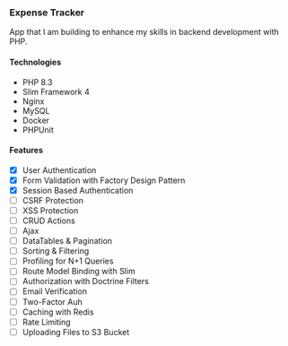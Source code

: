 ### Expense Tracker

App that I am building to enhance my skills in backend development with PHP.

#### Technologies
- PHP 8.3
- Slim Framework 4
- Nginx
- MySQL
- Docker
- PHPUnit

#### Features
- [x] User Authentication 
- [x] Form Validation with Factory Design Pattern
- [x] Session Based Authentication
- [ ] CSRF Protection
- [ ] XSS Protection
- [ ] CRUD Actions
- [ ] Ajax 
- [ ] DataTables & Pagination
- [ ] Sorting & Filtering
- [ ] Profiling for N+1 Queries
- [ ] Route Model Binding with Slim
- [ ] Authorization with Doctrine Filters
- [ ] Email Verification
- [ ] Two-Factor Auh
- [ ] Caching with Redis
- [ ] Rate Limiting
- [ ] Uploading Files to S3 Bucket